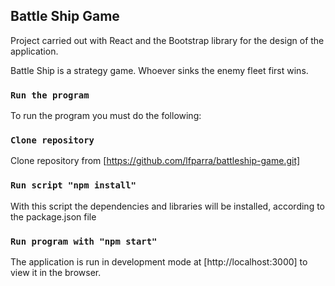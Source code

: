 ## Battle Ship Game

Project carried out with React and the Bootstrap library for the design of the application.

Battle Ship is a strategy game. Whoever sinks the enemy fleet first wins.

### `Run the program`

To run the program you must do the following:

### `Clone repository`

Clone repository from [https://github.com/lfparra/battleship-game.git]

### `Run script "npm install"`

  With this script the dependencies and libraries will be installed, according to the package.json file

### `Run program with "npm start"`

The application is run in development mode at [http://localhost:3000] to view it in the browser.